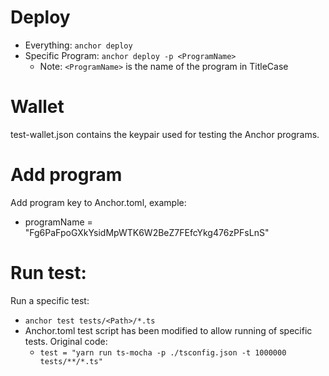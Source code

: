 # Deploy
- Everything: `anchor deploy`
- Specific Program: `anchor deploy -p <ProgramName>`
    -   Note: `<ProgramName>` is the name of the program in TitleCase
# Wallet
test-wallet.json contains the keypair used for testing the Anchor programs.
# Add program
Add program key to Anchor.toml, example:
- programName = "Fg6PaFpoGXkYsidMpWTK6W2BeZ7FEfcYkg476zPFsLnS"
# Run test:
Run a specific test:
- `anchor test tests/<Path>/*.ts`
- Anchor.toml test script has been modified to allow running of specific tests. Original code:
    - `test = "yarn run ts-mocha -p ./tsconfig.json -t 1000000 tests/**/*.ts"`
